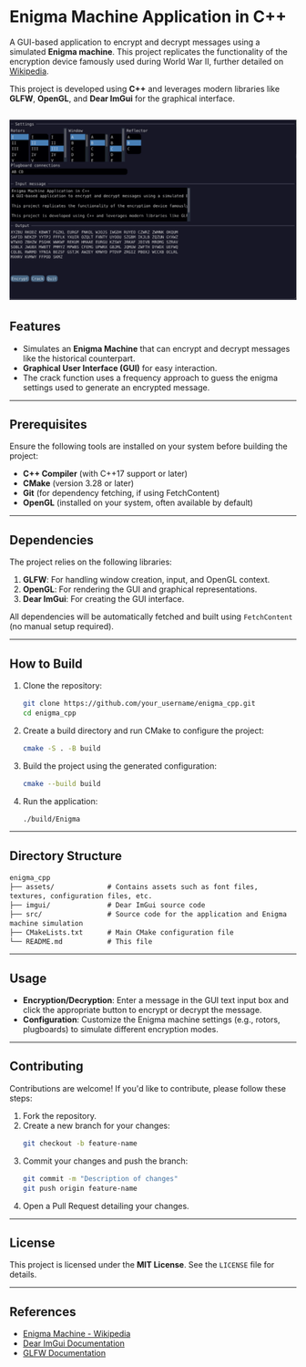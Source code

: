 # Enigma Machine Application in C++

A GUI-based application to encrypt and decrypt messages using a simulated **Enigma machine**. This project replicates the functionality of the encryption device famously used during World War II, further detailed on [Wikipedia](https://en.wikipedia.org/wiki/Enigma_machine).

This project is developed using **C++** and leverages modern libraries like **GLFW**, **OpenGL**, and **Dear ImGui** for the graphical interface.


![Alt Text](./screenshot.png)
---


## Features

- Simulates an **Enigma Machine** that can encrypt and decrypt messages like the historical counterpart.
-  **Graphical User Interface (GUI)** for easy interaction.
- The crack function uses a frequency approach to guess the enigma settings used to generate an encrypted message.

---

## Prerequisites

Ensure the following tools are installed on your system before building the project:

- **C++ Compiler** (with C++17 support or later)
- **CMake** (version 3.28 or later)
- **Git** (for dependency fetching, if using FetchContent)
- **OpenGL** (installed on your system, often available by default)

---

## Dependencies

The project relies on the following libraries:

1. **GLFW**: For handling window creation, input, and OpenGL context.
2. **OpenGL**: For rendering the GUI and graphical representations.
3. **Dear ImGui**: For creating the GUI interface.

All dependencies will be automatically fetched and built using `FetchContent` (no manual setup required).

---

## How to Build

1. Clone the repository:
   ```bash
   git clone https://github.com/your_username/enigma_cpp.git
   cd enigma_cpp
   ```

2. Create a build directory and run CMake to configure the project:
   ```bash
   cmake -S . -B build
   ```

3. Build the project using the generated configuration:
   ```bash
   cmake --build build
   ```

4. Run the application:
   ```bash
   ./build/Enigma
   ```

---

## Directory Structure

```plaintext
enigma_cpp
├── assets/             # Contains assets such as font files, textures, configuration files, etc.
├── imgui/              # Dear ImGui source code
├── src/                # Source code for the application and Enigma machine simulation
├── CMakeLists.txt      # Main CMake configuration file
└── README.md           # This file
```

---

## Usage

- **Encryption/Decryption**: Enter a message in the GUI text input box and click the appropriate button to encrypt or decrypt the message.
- **Configuration**: Customize the Enigma machine settings (e.g., rotors, plugboards) to simulate different encryption modes.

---

## Contributing

Contributions are welcome! If you'd like to contribute, please follow these steps:

1. Fork the repository.
2. Create a new branch for your changes:
   ```bash
   git checkout -b feature-name
   ```
3. Commit your changes and push the branch:
   ```bash
   git commit -m "Description of changes"
   git push origin feature-name
   ```
4. Open a Pull Request detailing your changes.

---

## License

This project is licensed under the **MIT License**. See the `LICENSE` file for details.

---

## References

- [Enigma Machine - Wikipedia](https://en.wikipedia.org/wiki/Enigma_machine)
- [Dear ImGui Documentation](https://github.com/ocornut/imgui)
- [GLFW Documentation](https://www.glfw.org/docs/latest/)
